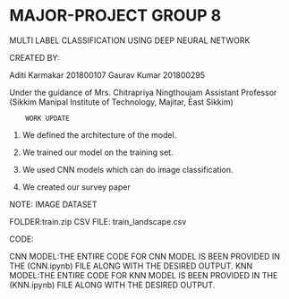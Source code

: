 # MAJOR-PROJECT GROUP 8

MULTI LABEL CLASSIFICATION USING DEEP NEURAL NETWORK

CREATED BY:

Aditi Karmakar		201800107
Gaurav Kumar		201800295

Under the guidance of 
Mrs. Chitrapriya Ningthoujam
Assistant Professor
(Sikkim Manipal Institute of Technology, Majitar, East Sikkim)

        WORK UPDATE
1) We defined the architecture of the model.

2) We trained our model on the training set.

3) We used CNN models which can do image classification.

4) We created our survey paper


NOTE:
IMAGE DATASET

FOLDER:train.zip
CSV FILE: train_landscape.csv

CODE:

CNN MODEL:THE ENTIRE CODE FOR CNN MODEL IS BEEN PROVIDED IN THE (CNN.ipynb) FILE ALONG WITH THE DESIRED OUTPUT.
KNN MODEL:THE ENTIRE CODE FOR KNN MODEL IS BEEN PROVIDED IN THE (KNN.ipynb) FILE ALONG WITH THE DESIRED OUTPUT.

